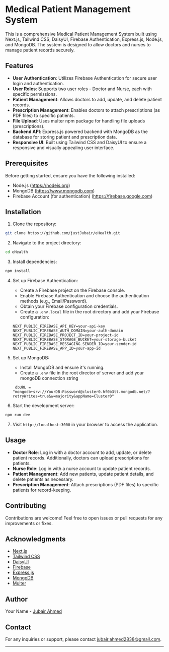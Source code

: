 # Medical Patient Management System

This is a comprehensive Medical Patient Management System built using Next.js, Tailwind CSS, DaisyUI, Firebase Authentication, Express.js, Node.js, and MongoDB. The system is designed to allow doctors and nurses to manage patient records securely.

## Features

- **User Authentication**: Utilizes Firebase Authentication for secure user login and authentication.
- **User Roles**: Supports two user roles - Doctor and Nurse, each with specific permissions.
- **Patient Management**: Allows doctors to add, update, and delete patient records.
- **Prescription Management**: Enables doctors to attach prescriptions (as PDF files) to specific patients.
- **File Upload**: Uses multer npm package for handling file uploads (prescriptions).
- **Backend API**: Express.js powered backend with MongoDB as the database for storing patient and prescription data.
- **Responsive UI**: Built using Tailwind CSS and DaisyUI to ensure a responsive and visually appealing user interface.

## Prerequisites

Before getting started, ensure you have the following installed:

- Node.js (https://nodejs.org)
- MongoDB (https://www.mongodb.com)
- Firebase Account (for authentication) (https://firebase.google.com)

## Installation

1. Clone the repository:

```bash
git clone https://github.com/justJubair/eHealth.git
```

2. Navigate to the project directory:

```bash
cd eHealth
```

3. Install dependencies:

```bash
npm install
```

4. Set up Firebase Authentication:
   
   - Create a Firebase project on the Firebase console.
   - Enable Firebase Authentication and choose the authentication methods (e.g., Email/Password).
   - Obtain your Firebase configuration credentials.
   - Create a `.env.local` file in the root directory and add your Firebase configuration:


   ```env
   NEXT_PUBLIC_FIREBASE_API_KEY=your-api-key
   NEXT_PUBLIC_FIREBASE_AUTH_DOMAIN=your-auth-domain
   NEXT_PUBLIC_FIREBASE_PROJECT_ID=your-project-id
   NEXT_PUBLIC_FIREBASE_STORAGE_BUCKET=your-storage-bucket
   NEXT_PUBLIC_FIREBASE_MESSAGING_SENDER_ID=your-sender-id
   NEXT_PUBLIC_FIREBASE_APP_ID=your-app-id
   ```

5. Set up MongoDB:

   - Install MongoDB and ensure it's running.
   - Create a `.env` file in the root director of server and add your mongoDB connection string


   ```env
    dbURL = "mongodb+srv://YourDB:Password@cluster0.hf0b3tt.mongodb.net/?retryWrites=true&w=majority&appName=Cluster0"
   ```



6. Start the development server:

```bash
npm run dev
```

7. Visit `http://localhost:3000` in your browser to access the application.

## Usage

- **Doctor Role**: Log in with a doctor account to add, update, or delete patient records. Additionally, doctors can upload prescriptions for patients.
- **Nurse Role**: Log in with a nurse account to update patient records.
- **Patient Management**: Add new patients, update patient details, and delete patients as necessary.
- **Prescription Management**: Attach prescriptions (PDF files) to specific patients for record-keeping.


## Contributing

Contributions are welcome! Feel free to open issues or pull requests for any improvements or fixes.


## Acknowledgments

- [Next.js](https://nextjs.org)
- [Tailwind CSS](https://tailwindcss.com)
- [DaisyUI](https://daisyui.com)
- [Firebase](https://firebase.google.com)
- [Express.js](https://expressjs.com)
- [MongoDB](https://www.mongodb.com)
- [Multer](https://www.npmjs.com/package/multer)

## Author

Your Name - [Jubair Ahmed](https://github.com/justJubair)

## Contact

For any inquiries or support, please contact [jubair.ahmed2838@gmail.com](mailto:jubair.ahmed2838@gmail.com).

---


